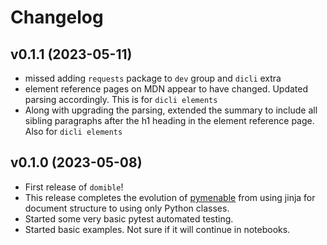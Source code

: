 # Changelog

<!--next-version-placeholder-->

## v0.1.1 (2023-05-11)

- missed adding `requests` package to `dev` group and `dicli` extra
- element reference pages on MDN appear to have changed.  Updated parsing accordingly.  This is for `dicli elements`
- Along with upgrading the parsing, extended the summary to include all sibling paragraphs after the h1 heading in the element reference page.  Also for `dicli elements` 

## v0.1.0 (2023-05-08)

- First release of `domible`!
- This release completes the evolution of
[pymenable](https://github.com/joeldodson/pymenable) from using jinja for document structure to using only Python classes.
- Started some very basic pytest automated testing.
- Started basic examples.  Not sure if it will continue in notebooks.
